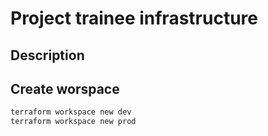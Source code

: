 # Project trainee infrastructure 

## Description 

## Create worspace
```bash 
terraform workspace new dev
terraform workspace new prod
```

